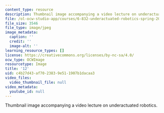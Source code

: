 ```yaml
---
content_type: resource
description: Thumbnail image accompanying a video lecture on underactuated robotics.
file: /ol-ocw-studio-app/courses/6-832-underactuated-robotics-spring-2009/c4b27d43af7023839e511907b1dacaa3_12.jpg
file_size: 3546
file_type: image/jpeg
image_metadata:
  caption: ''
  credit: ''
  image-alt: ''
learning_resource_types: []
license: https://creativecommons.org/licenses/by-nc-sa/4.0/
ocw_type: OCWImage
resourcetype: Image
title: '12'
uid: c4b27d43-af70-2383-9e51-1907b1dacaa3
video_files:
  video_thumbnail_file: null
video_metadata:
  youtube_id: null
---
```

Thumbnail image accompanying a video lecture on underactuated robotics.